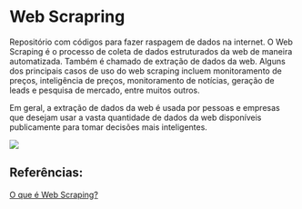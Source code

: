 <h1>Web Scrapring</h1>
<p>Repositório com códigos para fazer raspagem de dados na internet. O Web Scraping é o processo de coleta de dados estruturados da web de maneira automatizada.
  Também é chamado de extração de dados da web. Alguns dos principais casos de uso do web scraping incluem monitoramento de preços, inteligência de preços, 
  monitoramento de notícias, geração de leads e pesquisa de mercado, entre muitos outros.</p>
<p>Em geral, a extração de dados da web é usada por pessoas e empresas que desejam usar a vasta quantidade de dados da web disponíveis publicamente para tomar
  decisões mais inteligentes.</p>
<img src='https://user-images.githubusercontent.com/99451711/208728456-0d684137-c29d-48fc-8d32-c6226067560d.PNG'>
<br/>
<h2>Referências:</h2>
<a href='https://www.gocache.com.br/seguranca/o-que-e-web-scraping-para-iniciantes/'>O que é Web Scraping?</a>
